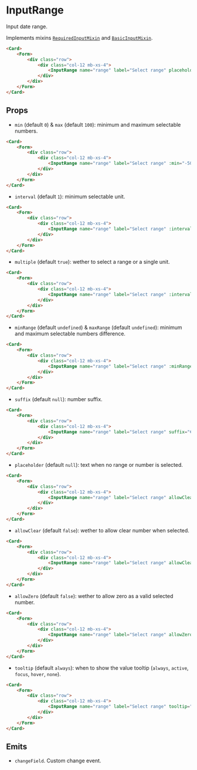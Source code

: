 <script setup>
import InputRange from '../../../lib/components/form/InputRange.vue'
import Form from '../../../lib/components/form/Form.vue'
import Card from '../../../lib/components/info/Card.vue'
</script>

# InputRange

Input date range.

Implements mixins [`RequiredInputMixin`](/components/form/required-input-mixin) and [`BasicInputMixin`](/components/form/basic-input-mixin).

<Card>
    <Form>
        <div class="row">
            <div class="col-12">
                <InputRange name="range" label="Select range" placeholder="Select range" />
            </div>
        </div>
    </Form>
</Card>

```html
<Card>
    <Form>
        <div class="row">
            <div class="col-12 mb-xs-4">
                <InputRange name="range" label="Select range" placeholder="Select range" />
            </div>
        </div>
    </Form>
</Card>
```

<div class="mb-xs-8" />

## Props

- `min` (default `0`) & `max` (default `100`): minimum and maximum selectable numbers.

<Card>
    <Form>
        <div class="row">
            <div class="col-12">
                <InputRange name="range" label="Select range" :min="-50" :max="50" />
            </div>
        </div>
    </Form>
</Card>

```html
<Card>
    <Form>
        <div class="row">
            <div class="col-12 mb-xs-4">
                <InputRange name="range" label="Select range" :min="-50" :max="50" />
            </div>
        </div>
    </Form>
</Card>
```

<div class="mb-xs-8" />

- `interval` (default `1`): minimum selectable unit.

<Card>
    <Form>
        <div class="row">
            <div class="col-12">
                <InputRange name="range" label="Select range" :interval="5" />
            </div>
        </div>
    </Form>
</Card>

```html
<Card>
    <Form>
        <div class="row">
            <div class="col-12 mb-xs-4">
                <InputRange name="range" label="Select range" :interval="5" />
            </div>
        </div>
    </Form>
</Card>
```

<div class="mb-xs-8" />

- `multiple` (default `true`): wether to select a range or a single unit.

<Card>
    <Form>
        <div class="row">
            <div class="col-12">
                <InputRange name="range" label="Select range" :multiple="false" />
            </div>
        </div>
    </Form>
</Card>

```html
<Card>
    <Form>
        <div class="row">
            <div class="col-12 mb-xs-4">
                <InputRange name="range" label="Select range" :interval="false" />
            </div>
        </div>
    </Form>
</Card>
```

<div class="mb-xs-8" />

- `minRange` (default `undefined`) & `maxRange` (default `undefined`): minimum and maximum selectable numbers difference.

<Card>
    <Form>
        <div class="row">
            <div class="col-12">
                <InputRange name="range" label="Select range" :minRange="5" :maxRange="25" />
            </div>
        </div>
    </Form>
</Card>

```html
<Card>
    <Form>
        <div class="row">
            <div class="col-12 mb-xs-4">
                <InputRange name="range" label="Select range" :minRange="5" :maxRange="25" />
            </div>
        </div>
    </Form>
</Card>
```

<div class="mb-xs-8" />

- `suffix` (default `null`): number suffix.

<Card>
    <Form>
        <div class="row">
            <div class="col-12">
                <InputRange name="range" label="Select range" suffix="€" />
            </div>
        </div>
    </Form>
</Card>

```html
<Card>
    <Form>
        <div class="row">
            <div class="col-12 mb-xs-4">
                <InputRange name="range" label="Select range" suffix="€" />
            </div>
        </div>
    </Form>
</Card>
```

<div class="mb-xs-8" />

- `placeholder` (default `null`): text when no range or number is selected.

<Card>
    <Form>
        <div class="row">
            <div class="col-12">
                <InputRange name="range" label="Select range" allowClear placeholder="Select range" />
            </div>
        </div>
    </Form>
</Card>

```html
<Card>
    <Form>
        <div class="row">
            <div class="col-12 mb-xs-4">
                <InputRange name="range" label="Select range" allowClear placeholder="Select range" />
            </div>
        </div>
    </Form>
</Card>
```

<div class="mb-xs-8" />

- `allowClear` (default `false`): wether to allow clear number when selected.

<Card>
    <Form>
        <div class="row">
            <div class="col-12">
                <InputRange name="range" label="Select range" allowClear placeholder="Select range" />
            </div>
        </div>
    </Form>
</Card>

```html
<Card>
    <Form>
        <div class="row">
            <div class="col-12 mb-xs-4">
                <InputRange name="range" label="Select range" allowClear placeholder="Select range" />
            </div>
        </div>
    </Form>
</Card>
```

<div class="mb-xs-8" />

- `allowZero` (default `false`): wether to allow zero as a valid selected number.

<Card>
    <Form>
        <div class="row">
            <div class="col-12">
                <InputRange name="range" label="Select range" allowZero />
            </div>
        </div>
    </Form>
</Card>

```html
<Card>
    <Form>
        <div class="row">
            <div class="col-12 mb-xs-4">
                <InputRange name="range" label="Select range" allowZero />
            </div>
        </div>
    </Form>
</Card>
```

<div class="mb-xs-8" />

- `tooltip` (default `always`): when to show the value tooltip (`always`, `active`, `focus`, `hover`, `none`).

<Card>
    <Form>
        <div class="row">
            <div class="col-12">
                <InputRange name="range" label="Select range" tooltip="hover" />
            </div>
        </div>
    </Form>
</Card>

```html
<Card>
    <Form>
        <div class="row">
            <div class="col-12 mb-xs-4">
                <InputRange name="range" label="Select range" tooltip="hover" />
            </div>
        </div>
    </Form>
</Card>
```

<div class="mb-xs-8" />

## Emits

- `changeField`. Custom change event.

<div class="mb-xs-8" />
